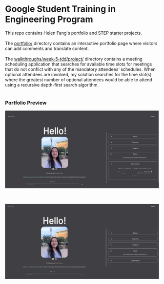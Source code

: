 # Google Student Training in Engineering Program

This repo contains Helen  Fang's portfolio and STEP starter projects.  
<br />
The [portfolio/](https://github.com/fang-helen/step-portfolio/tree/master/portfolio) directory contains an interactive portfolio page where visitors can add comments and translate content.
<br />
<br />
The [walkthroughs/week-5-tdd/project/](https://github.com/fang-helen/step-portfolio/tree/master/walkthroughs/week-5-tdd/project) directory contains a meeting scheduling application that searches for available time slots for meetings that do not conflict with any of the mandatory attendees' schedules. When optional attendees are involved, my solution searches for the time slot(s) where the greatest number of optional attendees would be able to attend using a recursive depth-first search algorithm. 
<br />
<br />

### Portfolio Preview

![Commments Section of Portfolio](/readme/portfolio-comments.png)
<br />
<br />
<br />

![Animated Dropdown Demonstration](/readme/portfolio-dropdown.gif)

